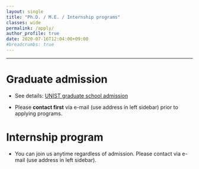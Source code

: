 ```yaml
---
layout: single
title: "Ph.D. / M.E. / Internship programs"
classes: wide
permalink: /apply/
author_profile: true
date: 2020-07-16T12:04:00+09:00
#breadcrumbs: true
---
```


----

# Graduate admission

* See details: [UNIST graduate school admission](http://adm-g.intl.unist.ac.kr/)

* Please **contact first** via e-mail (use address in left sidebar) prior to applying programs.

# Internship program

* You can join us anytime regardless of admission. Please contact via e-mail (use address in left sidebar).
